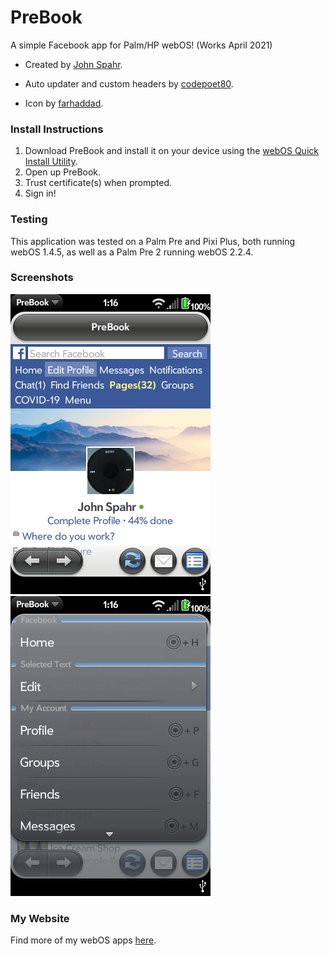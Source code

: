 # PreBook
A simple Facebook app for Palm/HP webOS! (Works April 2021)

- Created by [John Spahr](https://github.com/JohnSpahr).

- Auto updater and custom headers by [codepoet80](https://github.com/codepoet80).

- Icon by [farhaddad](https://4d-creations.com/).

### Install Instructions
1. Download PreBook and install it on your device using the [webOS Quick Install Utility](https://github.com/JayCanuck/webos-quick-install/releases).
2. Open up PreBook.
3. Trust certificate(s) when prompted.
4. Sign in!

### Testing
This application was tested on a Palm Pre and Pixi Plus, both running webOS 1.4.5, as well as a Palm Pre 2 running webOS 2.2.4.

### Screenshots
![Profile](https://github.com/JohnSpahr/PreBook/blob/master/Screenshots/profile.png?raw=true) ![Menu](https://github.com/JohnSpahr/PreBook/blob/master/Screenshots/menu%201.png?raw=true)

### My Website
Find more of my webOS apps [here](https://tectrasystems.org/software.html#webos).
